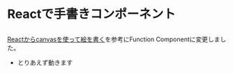 # Reactで手書きコンポーネント

##
[Reactからcanvasを使って絵を書く](https://qiita.com/ebkn/items/af3b53f560eb023a200f)を参考にFunction Componentに変更しました。


* とりあえず動きます 


